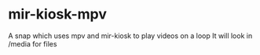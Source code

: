 # mir-kiosk-mpv
A snap which uses mpv and mir-kiosk to play videos on a loop
It will look in /media for files
